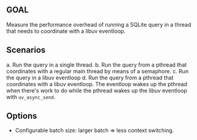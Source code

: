 ## GOAL
Measure the performance overhead of running a SQLite query in a thread that
needs to coordinate with a libuv eventloop.

## Scenarios
a. Run the query in a single thread.
b. Run the query from a pthread that coordinates with a regular main thread by
means of a semaphore.
c. Run the query in a libuv eventloop
d. Run the query from a pthread that coordinates with a libuv eventloop. The
eventloop wakes up the pthread when there's work to do while the pthread wakes
up the libuv eventloop with `uv_async_send`.

## Options
- Configurable batch size: larger batch => less context switching.
